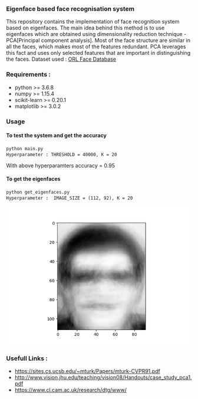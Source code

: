 
### Eigenface based face recognisation system
This repository contains the implementation of face recognition system based on eigenfaces. The main idea behind this method is to use eigenfaces which are obtained using dimensionality reduction technique - PCA[Principal component analysis]. Most of the face structure are similar in all the faces, which makes most of the features redundant. PCA leverages this fact and uses only selected features that are important in distinguishing the faces. Dataset used : [ORL Face Database](https://www.cl.cam.ac.uk/research/dtg/www/)

### Requirements :
* python >= 3.6.8
* numpy >= 1.15.4
* scikit-learn >= 0.20.1
* matplotlib >= 3.0.2


### Usage

#### To test the system and get the accuracy
```
python main.py
Hyperparameter : THRESHOLD = 40000, K = 20
```
With above hyperparamters accuracy = 0.95
#### To get the eigenfaces
```
python get_eigenfaces.py
Hyperparameter :  IMAGE_SIZE = (112, 92), K = 20
```
![Alt text](eigenfaces/face2.png "Optional Title")


### Usefull Links :
* https://sites.cs.ucsb.edu/~mturk/Papers/mturk-CVPR91.pdf
* http://www.vision.jhu.edu/teaching/vision08/Handouts/case_study_pca1.pdf
* https://www.cl.cam.ac.uk/research/dtg/www/

